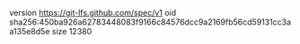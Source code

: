 version https://git-lfs.github.com/spec/v1
oid sha256:450ba926a62783448083f9166c84576dcc9a2169fb56cd59131cc3aa135e8d5e
size 12380
